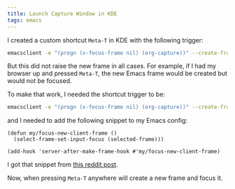 ```yaml
---
title: Launch Capture Window in KDE
tags: emacs
---
```


I created a custom shortcut `Meta-T` in KDE with the following
trigger:

```bash
emacsclient -e "(progn (x-focus-frame nil) (org-capture))" --create-frame
```

But this did not raise the new frame in all cases. For example, if I
had my browser up and pressed `Meta-T`, the new Emacs frame would be
created but would not be focused.

To make that work, I needed the shortcut trigger to be:

```bash
emacsclient -e "(progn (x-focus-frame nil) (org-capture))" --create-frame
```

and I needed to add the following snippet to my Emacs config:

```elisp
(defun my/focus-new-client-frame ()
  (select-frame-set-input-focus (selected-frame)))

(add-hook 'server-after-make-frame-hook #'my/focus-new-client-frame)
```

I got that snippet from [this reddit
post](https://www.reddit.com/r/emacs/comments/it4m2w/comment/g5kr7z7/).

Now, when pressing `Meta-T` anywhere will create a new frame and focus
it.
